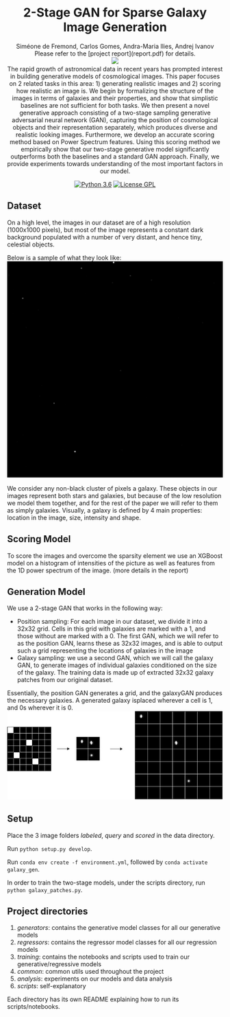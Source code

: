 <h1 align="center">
  2-Stage GAN for Sparse Galaxy Image Generation
</h1>
<p align="center">Siméone de Fremond, Carlos Gomes, Andra-Maria Ilies, Andrej Ivanov<br>
                    Please refer to the [project report](report.pdf) for details. <br>
<img src="https://ethz.ch/etc/designs/ethz/img/header/ethz_logo_black.svg" width="150px"><br>
The rapid growth of astronomical data in recent years has prompted interest in building generative models of cosmological images. This paper focuses on 2 related tasks in this area: 1) generating realistic images and 2) scoring how realistic an image is. We begin by formalizing  the  structure  of  the  images  in  terms  of  galaxies and their properties, and show that simplistic baselines are not sufficient for both tasks. We then present a novel generative approach consisting of a two-stage sampling generative adversarial neural network (GAN), capturing the position of cosmological objects and their representation separately, which produces diverse and realistic looking images. Furthermore, we develop an accurate scoring method based on Power Spectrum features. Using this scoring method we empirically show that our two-stage generative model significantly outperforms both the baselines and a standard GAN approach. Finally, we provide experiments towards understanding of the most important factors in our model.</p>
<div align="center">
<a href="https://www.python.org/downloads/"><img alt="Python 3.6" src="https://img.shields.io/badge/Python-3.6-brightgreen" /></a>
<a href="https://www.gnu.org/licenses/gpl-3.0.en.html"><img alt="License GPL" src="https://img.shields.io/badge/license-GPL-blue" /></a>
</div>

## Dataset
On a high level, the images in our dataset are of a high resolution (1000x1000 pixels), but most of the image represents a constant dark background populated with a number of very distant, and hence tiny, celestial objects.

Below is a sample of what they look like:<br>
<img src="./misc/1009590.png" width="600"/>

We consider any non-black cluster of pixels a galaxy. These objects in our images represent both stars and galaxies, but because of the low resolution we model them together, and for the rest of the paper we will refer to them as simply galaxies.
Visually, a galaxy is defined by 4 main properties: location in the image, size, intensity and shape.

## Scoring Model
To score the images and overcome the sparsity element we use an XGBoost model on a histogram of intensities of the picture as well as features from the 1D power spectrum of the image. (more details in the report)


## Generation Model
We use a 2-stage GAN that works in the following way:
- Position sampling: For each image in our dataset, we divide it into a 32x32 grid. Cells in this grid with galaxies are marked with a 1, and those without are marked with a 0. The first GAN, which we will refer to as the position GAN, learns these as 32x32 images, and is able to output such a grid representing the locations of galaxies in the image
- Galaxy sampling: we use a second GAN, which we will call the galaxy GAN, to generate images of individual galaxies conditioned on the size of the galaxy. The training data is made up of extracted 32x32 galaxy patches from our original dataset. 

Essentially, the  position  GAN  generates  a  grid,  and  the  galaxyGAN produces the necessary galaxies. A generated galaxy isplaced wherever a cell is 1, and 0s wherever it is 0.
<br>
<img src="./misc/two_stage_sampling.jpg" width="600"/>


## Setup

Place the 3 image folders *labeled*, *query* and *scored* in the data directory.

Run `python setup.py develop`.

Run `conda env create -f environment.yml`, followed by `conda activate galaxy_gen`.

In order to train the two-stage models, under the scripts directory, run `python galaxy_patches.py`.

## Project directories
1. *generators*: contains the generative model classes for all our generative models
2. *regressors*: contains the regressor model classes for all our regression models
3. *training*: contains the notebooks and scripts used to train our generative/regressive models
4. *common*: common utils used throughout the project
5. *analysis*: experiments on our models and data analysis
6. *scripts*: self-explanatory

Each directory has its own README explaining how to run its scripts/notebooks.
